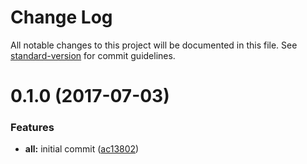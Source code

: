 # Change Log

All notable changes to this project will be documented in this file. See [standard-version](https://github.com/conventional-changelog/standard-version) for commit guidelines.

<a name="0.1.0"></a>
# 0.1.0 (2017-07-03)


### Features

* **all:** initial commit ([ac13802](https://github.com/willsoto/json-api-denormalizr/commit/ac13802))
